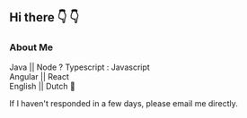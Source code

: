 ## Hi there :point_down:	:point_down:	

### About Me
Java || Node ? Typescript : Javascript\
Angular || React\
English || Dutch :pinching_hand:


If I haven't responded in a few days, please email me directly. 
